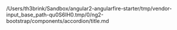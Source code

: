 /Users/th3brink/Sandbox/angular2-angularfire-starter/tmp/vendor-input_base_path-qu0S6IH0.tmp/0/ng2-bootstrap/components/accordion/title.md